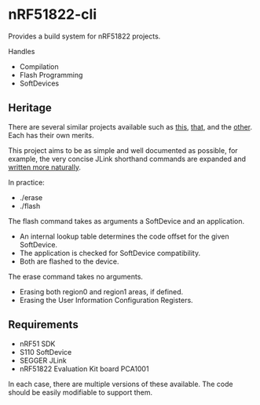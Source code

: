 nRF51822-cli
==================

Provides a build system for nRF51822 projects.

Handles
- Compilation
- Flash Programming
- SoftDevices

Heritage
---------

There are several similar projects available such as [this](https://github.com/hlnd/nrf51-pure-gcc-setup), [that](https://github.com/pauloborges/nrf51822-linux-template), and the [other](https://github.com/EarthLord/nrf51Demo). Each has their own merits.

This project aims to be as simple and well documented as possible, for example, the very concise JLink shorthand commands are expanded and [written more naturally](linky).

In practice:
- ./erase
- ./flash <SoftDevice> <Application>

The flash command takes as arguments a SoftDevice and an application.
- An internal lookup table determines the code offset for the given SoftDevice.
- The application is checked for SoftDevice compatibility.
- Both are flashed to the device.

The erase command takes no arguments.
- Erasing both region0 and region1 areas, if defined.
- Erasing the User Information Configuration Registers.


Requirements
------------

- nRF51 SDK
- S110 SoftDevice
- SEGGER JLink
- nRF51822 Evaluation Kit board PCA1001

In each case, there are multiple versions of these available. The code should be easily modifiable to support them.
